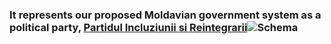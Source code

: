### It represents our proposed Moldavian government system as a political party, [Partidul Incluziunii si Reintegrarii](https://t.me/md_pir)![Schema](schema.png)